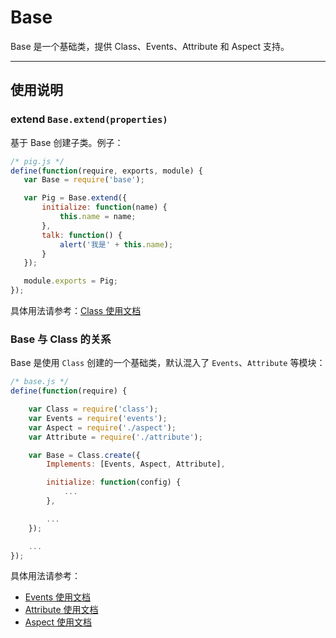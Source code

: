 
# Base

Base 是一个基础类，提供 Class、Events、Attribute 和 Aspect 支持。

---


## 使用说明


### extend `Base.extend(properties)`

基于 Base 创建子类。例子：

```js
/* pig.js */
define(function(require, exports, module) {
   var Base = require('base');

   var Pig = Base.extend({
       initialize: function(name) {
           this.name = name;
       },
       talk: function() {
           alert('我是' + this.name);
       }
   });

   module.exports = Pig;
});
```

具体用法请参考：[Class 使用文档](http://aralejs.org/class/)


### Base 与 Class 的关系

Base 是使用 `Class` 创建的一个基础类，默认混入了 `Events`、`Attribute` 等模块：

```js
/* base.js */
define(function(require) {

    var Class = require('class');
    var Events = require('events');
    var Aspect = require('./aspect');
    var Attribute = require('./attribute');

    var Base = Class.create({
        Implements: [Events, Aspect, Attribute],

        initialize: function(config) {
            ...
        },

        ...
    });

    ...
});
```

具体用法请参考：

- [Events 使用文档](http://aralejs.org/events/)
- [Attribute 使用文档](http://aralejs.org/base/docs/attribute.html)
- [Aspect 使用文档](http://aralejs.org/base/docs/aspect.html)

